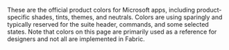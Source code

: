 These are the official product colors for Microsoft apps, including product-specific shades, tints, themes, and neutrals. Colors are using sparingly and typically reserved for the suite header, commands, and some selected states. Note that colors on this page are primarily used as a reference for designers and not all are implemented in Fabric.
